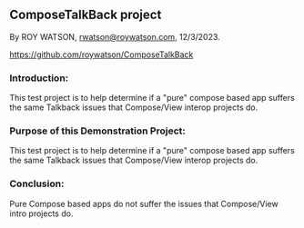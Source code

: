 ## **ComposeTalkBack project**

By ROY WATSON, rwatson@roywatson.com, 12/3/2023.

https://github.com/roywatson/ComposeTalkBack

### Introduction:

This test project is to help determine if a "pure" compose based app suffers the same Talkback issues that Compose/View interop projects do. 

### Purpose of this Demonstration Project: 

This test project is to help determine if a "pure" compose based app suffers the same Talkback issues that Compose/View interop projects do. 

### Conclusion:

Pure Compose based apps do not suffer the issues that Compose/View intro projects do.









